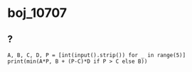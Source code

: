 # boj_10707
## ?

```python3
A, B, C, D, P = [int(input().strip()) for _ in range(5)]
print(min(A*P, B + (P-C)*D if P > C else B))
```
